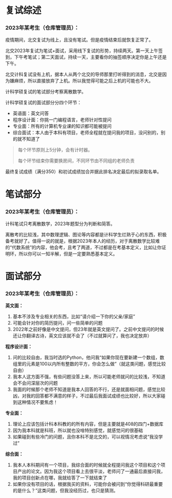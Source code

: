 # 复试综述

### 2023年某考生（仓库管理员）：

疫情期间，北交复试为线上，且没有笔试。但是疫情结束后就恢复正常了。

北交2023年复试为笔试+面试，采用线下复试的形势，持续两天。第一天上午签到，下午考笔试；第二天面试，持续一天，主要看你的抽签顺序决定你是上午还是下午。

北交计科复试没有上机，据本人从两个北交的导师那里打听得到的消息，北交是因为嫌麻烦，所以直接放弃了上机。所以我觉得可能之后上机的可能也不大。

计科学硕复试的笔试部分考察离散数学。

计科学硕复试的面试部分分四个环节：

- 英语面：英文问答
- 程序设计面：你挑一门编程语言，老师针对性提问
- 专业面：所有的计算机专业课的知识都可能被提问
- 综合面试：本人由于本科有项目，老师全程就在提问我的项目，没问别的，别的就不知道了

> 每个环节原则上5分钟，会有计时器。
>
> 每个环节结束你需要换房间，不同环节由不同组的老师负责

最终复试成绩（满分350）和初试成绩加合并据此排名决定最后的拟录取名单。



# 笔试部分

### 2023年某考生（仓库管理员）：

计科笔试只考离散数学，2023年题型分为判断和简答。

离散考的比较浅，其中数理逻辑、图论等内容都是计科学生烂熟于心的东西，积极备考就好了。值得一说的就是，根据2023年本人的经历，对于离散数学比较难的“代数系统”的内容，他会考，且考了两道，不过都是在考基本定义，比如让你证明环，所以你可以一知半解，但是一定要熟悉基本定义。







# 面试部分

### 2023年某考生（仓库管理员）：

**英文面：**

1. 基本不涉及专业相关的东西，比如“请介绍一下你的父亲/家庭”
2. 可能会针对你的简历提问，问一些简单的问题
3. 2022年之前好像是中文提问，但23年就是英文提问了。之前中文提问的时候还让你翻译古诗，英文应该就不会了（不过就算问了，我也决定放弃）

**程序设计面：**

1. 问的比较自由，我当时选的Python，他问我“如果你现在要新建一个数组，数组里的元素是100以内所有整数的平方，你会怎么做”（就这类问题，感觉比较自由）
2. 我本人这方面不强，有些问题没答上来，所以可能老师就问的比较浅，不知道会不会问深层次的问题
3. 我面的时候那个老师不知道是我本人回答的不行，还是就面相问题，感觉比较凶，对我的回答都不满意的样子，不过最后我面试成绩也比较好，所以大家碰到这种情况不要焦虑！

**专业面：**

1. 理论上应该包括计科本科教的的所有内容，但是主要就是408的四门+数据库
2. 因为我本科就是科班，所以就也没啥特别感觉，就感觉问的很基础
3. 如果碰到有些冷门的问题，且你本科不是北交的，可以视情况考虑说“我没学过”

**综合面：**

1. 我本人本科期间有一个项目，我综合面的时候就全程提问我这个项目和这个项目产出的论文。因为我这个项目看上去很平淡，老师问了一通最后直接问我，我的项目创新点在哪，我就给答了一下就结束了
2. 如果你没有项目的话，根据我买的资料，可能你会被问到“你觉得科研最重要的是什么？”这类问题，但我没经历过，也只是猜测。
